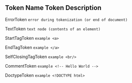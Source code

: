 
## Token Name Token Description
ErrorToken	```error during tokenization (or end of document)```

TextToken	```text node (contents of an element)```

StartTagToken	```example <a>```

EndTagToken	```example </a>```

SelfClosingTagToken	```example <br/>```

CommentToken	```example <!-- Hello World -->```

DoctypeToken	```example <!DOCTYPE html>```

